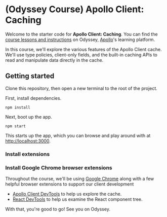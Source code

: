 # (Odyssey Course) Apollo Client: Caching

Welcome to the starter code for **Apollo Client: Caching**. You can find the [course lessons and instructions](https://www.apollographql.com/tutorials/apollo-client-caching) on Odyssey, [Apollo](https://apollographql.com)'s learning platform.

In this course, we'll explore the various features of the Apollo Client cache. We'll use type policies, client-only fields, and the built-in caching APIs to read and manipulate data directly in the cache.

## Getting started

Clone this repository, then open a new terminal to the root of the project.

First, install dependencies.

```
npm install
```

Next, boot up the app.

```
npm start
```

This starts up the app, which you can browse and play around with at [http://localhost:3000](http://localhost:3000).

### Install extensions


### Install Google Chrome browser extensions

Throughout the course, we'll be using [Google Chrome](https://www.google.com/intl/en_ca/chrome/dr/download/) along with a few helpful browser extensions to support our client development

- [Apollo Client
    DevTools](https://chromewebstore.google.com/detail/apollo-client-devtools/jdkknkkbebbapilgoeccciglkfbmbnfm)
    to help us explore the cache.
- [React
    DevTools](https://chromewebstore.google.com/detail/react-developer-tools/fmkadmapgofadopljbjfkapdkoienihi?hl=en)
    to help us examine the React component tree.


With that, you're good to go! See you on Odyssey.


